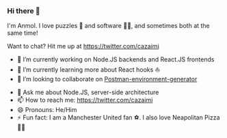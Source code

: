 ### Hi there 👋

I'm Anmol. I love puzzles 🧩  and software 👨‍💻, and sometimes both at the same time!

Want to chat? Hit me up at https://twitter.com/cazaimi

- 🔭 I’m currently working on Node.JS backends and React.JS frontends
- 🌱 I’m currently learning more about React hooks ⛵️
- 👯 I’m looking to collaborate on [Postman-environment-generator](www.github.com/cazaimi/postman-environment-generator)
<!-- 🤔 I’m looking for help with -->
- 💬 Ask me about Node.JS, server-side architecture
- 📫 How to reach me: https://twitter.com/cazaimi
- 😄 Pronouns: He/Him
- ⚡ Fun fact: I am a Manchester United fan ⚽️. I also love Neapolitan Pizza 🍕🤩


<!--
**Cazaimi/Cazaimi** is a ✨ _special_ ✨ repository because its `README.md` (this file) appears on your GitHub profile.

Here are some ideas to get you started:

- 🔭 I’m currently working on ...
- 🌱 I’m currently learning ...
- 👯 I’m looking to collaborate on ...
- 🤔 I’m looking for help with ...
- 💬 Ask me about ...
- 📫 How to reach me: ...
- 😄 Pronouns: ...
- ⚡ Fun fact: ...
-->
